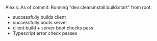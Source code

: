 Alexis:
As of commit:
Running "dev:clean:install:build:start" from root:
- successfully builds client
- successfully boots server
- client build + server boot checks pass
- Typescript error check passes
